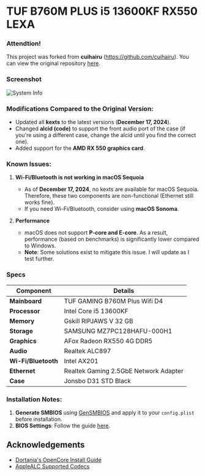 
# TUF B760M PLUS i5 13600KF RX550 LEXA
### Attendtion!

This project was forked from **cuihairu** (https://github.com/cuihairu). You can view the original repository [here](https://github.com/cuihairu/TUF-GAMING-B760M-PLUS-WIFI-i714700KF-RX6950XT-Hackintosh).



### Screenshot  
![System Info](https://github.com/your-repo-name/your-branch-name/blob/main/Screenshot/MacInfo.jpg](https://github.com/duongnguyen16/TUF-B760M-PLUS-i5-13600KF-RX550-LEXA/blob/main/Screenshot/MacInfo.jpg](https://github.com/duongnguyen16/TUF-B760M-PLUS-i5-13600KF-RX550-LEXA/blob/main/Screenshot/MacInfo.jpg?raw=true)))

### Modifications Compared to the Original Version:
- Updated all **kexts** to the latest versions (**December 17, 2024**).  
- Changed **alcid (code)** to support the front audio port of the case (if you're using a different case, change the alcid until you find the correct one).  
- Added support for the **AMD RX 550 graphics card**.  


### Known Issues:
1. **Wi-Fi/Bluetooth is not working in macOS Sequoia**  
   - As of **December 17, 2024**, no kexts are available for macOS Sequoia. Therefore, these two components are non-functional (Ethernet still works fine).  
   - If you need Wi-Fi/Bluetooth, consider using **macOS Sonoma**.  

2. **Performance**  
   - macOS does not support **P-core and E-core**. As a result, performance (based on benchmarks) is significantly lower compared to Windows.  
   - **Note**: Some solutions exist to mitigate this issue. I will update as I test further.  


### Specs  

| **Component**         | **Details**                         |
|------------------------|-------------------------------------|
| **Mainboard**          | TUF GAMING B760M Plus Wifi D4       |
| **Processor**          | Intel Core i5 13600KF              |
| **Memory**             | Gskill RIPJAWS V 32 GB             |
| **Storage**            | SAMSUNG MZ7PC128HAFU-000H1         |
| **Graphics**           | AFox Radeon RX550 4G DDR5          |
| **Audio**              | Realtek ALC897                     |
| **Wi-Fi/Bluetooth**    | Intel AX201                        |
| **Ethernet**           | Realtek Gaming 2.5GbE Network Adapter |
| **Case**               | Jonsbo D31 STD Black               |


### Installation Notes:
 1. **Generate SMBIOS** using [GenSMBIOS](https://github.com/corpnewt/GenSMBIOS) and apply it to your `config.plist` before installation.  
2. **BIOS Settings**: Follow the guide [here](https://dortania.github.io/OpenCore-Install-Guide/config.plist/comet-lake.html#intel-bios-settings).  



## Acknowledgements

 - [Dortania's OpenCore Install Guide](https://dortania.github.io/OpenCore-Install-Guide/)
 - [AppleALC Supported Codecs](https://github.com/acidanthera/AppleALC/wiki/Supported-codecs)

